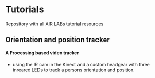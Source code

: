 # Tutorials
Repository with all AIR LABs tutorial resources

## Orientation and position tracker
#### A Processing based video tracker
- using the IR cam in the Kinect and a custom headgear with three inreared LEDs to track a persons orientation and position.
